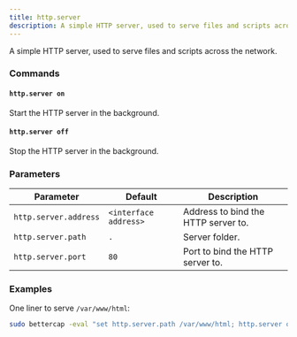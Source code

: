 ```yaml
---
title: http.server
description: A simple HTTP server, used to serve files and scripts across the network.
---
```


A simple HTTP server, used to serve files and scripts across the network.

### Commands

#### `http.server on`

Start the HTTP server in the background.

#### `http.server off`

Stop the HTTP server in the background.

### Parameters

| Parameter             | Default               | Description                         |
| --------------------- | --------------------- | ----------------------------------- |
| `http.server.address` | `<interface address>` | Address to bind the HTTP server to. |
| `http.server.path`    | `.`                   | Server folder.                      |
| `http.server.port`    | `80`                  | Port to bind the HTTP server to.    |

### Examples

One liner to serve `/var/www/html`:

```bash
sudo bettercap -eval "set http.server.path /var/www/html; http.server on"
```
